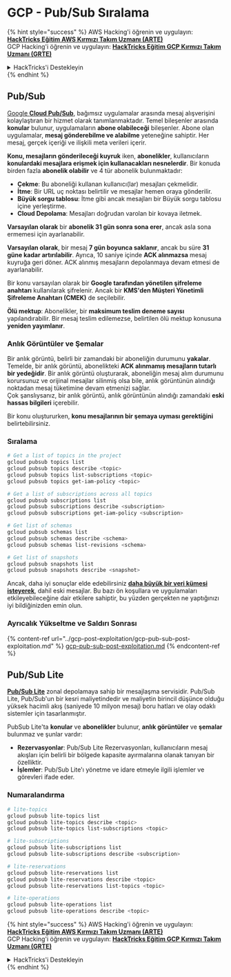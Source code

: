 # GCP - Pub/Sub Sıralama

{% hint style="success" %}
AWS Hacking'i öğrenin ve uygulayın:<img src="/.gitbook/assets/image.png" alt="" data-size="line">[**HackTricks Eğitim AWS Kırmızı Takım Uzmanı (ARTE)**](https://training.hacktricks.xyz/courses/arte)<img src="/.gitbook/assets/image.png" alt="" data-size="line">\
GCP Hacking'i öğrenin ve uygulayın: <img src="/.gitbook/assets/image (2).png" alt="" data-size="line">[**HackTricks Eğitim GCP Kırmızı Takım Uzmanı (GRTE)**<img src="/.gitbook/assets/image (2).png" alt="" data-size="line">](https://training.hacktricks.xyz/courses/grte)

<details>

<summary>HackTricks'i Destekleyin</summary>

* [**Abonelik planlarını**](https://github.com/sponsors/carlospolop) kontrol edin!
* 💬 [**Discord grubuna**](https://discord.gg/hRep4RUj7f) katılın veya [**telegram grubuna**](https://t.me/peass) katılın veya bizi **Twitter** 🐦 [**@hacktricks\_live**](https://twitter.com/hacktricks\_live)** takip edin.**
* **Hacking püf noktalarını paylaşarak PR'ler göndererek** [**HackTricks**](https://github.com/carlospolop/hacktricks) ve [**HackTricks Cloud**](https://github.com/carlospolop/hacktricks-cloud) github depolarına katkıda bulunun.

</details>
{% endhint %}

## Pub/Sub <a href="#reviewing-cloud-pubsub" id="reviewing-cloud-pubsub"></a>

[Google **Cloud Pub/Sub**](https://cloud.google.com/pubsub/), bağımsız uygulamalar arasında mesaj alışverişini kolaylaştıran bir hizmet olarak tanımlanmaktadır. Temel bileşenler arasında **konular** bulunur, uygulamaların **abone olabileceği** bileşenler. Abone olan uygulamalar, **mesaj gönderebilme ve alabilme** yeteneğine sahiptir. Her mesaj, gerçek içeriği ve ilişkili meta verileri içerir.

**Konu, mesajların gönderileceği kuyruk** iken, **abonelikler**, kullanıcıların **konulardaki mesajlara erişmek için kullanacakları nesnelerdir**. Bir konuda birden fazla **abonelik olabilir** ve 4 tür abonelik bulunmaktadır:

* **Çekme**: Bu aboneliği kullanan kullanıcı(lar) mesajları çekmelidir.
* **İtme**: Bir URL uç noktası belirtilir ve mesajlar hemen oraya gönderilir.
* **Büyük sorgu tablosu**: İtme gibi ancak mesajları bir Büyük sorgu tablosu içine yerleştirme.
* **Cloud Depolama**: Mesajları doğrudan varolan bir kovaya iletmek.

**Varsayılan olarak** bir **abonelik 31 gün sonra sona erer**, ancak asla sona ermemesi için ayarlanabilir.

**Varsayılan olarak**, bir mesaj **7 gün boyunca saklanır**, ancak bu süre **31 güne kadar artırılabilir**. Ayrıca, 10 saniye içinde **ACK alınmazsa** mesaj kuyruğa geri döner. ACK alınmış mesajların depolanmaya devam etmesi de ayarlanabilir.

Bir konu varsayılan olarak bir **Google tarafından yönetilen şifreleme anahtarı** kullanılarak şifrelenir. Ancak bir **KMS'den Müşteri Yönetimli Şifreleme Anahtarı (CMEK)** de seçilebilir.

**Ölü mektup**: Abonelikler, bir **maksimum teslim deneme sayısı** yapılandırabilir. Bir mesaj teslim edilemezse, belirtilen ölü mektup konusuna **yeniden yayımlanır**.

### Anlık Görüntüler ve Şemalar

Bir anlık görüntü, belirli bir zamandaki bir aboneliğin durumunu **yakalar**. Temelde, bir anlık görüntü, abonelikteki **ACK alınmamış mesajların tutarlı bir yedeğidir**. Bir anlık görüntü oluşturarak, aboneliğin mesaj alım durumunu korursunuz ve orijinal mesajlar silinmiş olsa bile, anlık görüntünün alındığı noktadan mesaj tüketimine devam etmenizi sağlar.\
Çok şanslıysanız, bir anlık görüntü, anlık görüntünün alındığı zamandaki **eski hassas bilgileri** içerebilir.

Bir konu oluştururken, **konu mesajlarının bir şemaya uyması gerektiğini** belirtebilirsiniz.

### Sıralama
```bash
# Get a list of topics in the project
gcloud pubsub topics list
gcloud pubsub topics describe <topic>
gcloud pubsub topics list-subscriptions <topic>
gcloud pubsub topics get-iam-policy <topic>

# Get a list of subscriptions across all topics
gcloud pubsub subscriptions list
gcloud pubsub subscriptions describe <subscription>
gcloud pubsub subscriptions get-iam-policy <subscription>

# Get list of schemas
gcloud pubsub schemas list
gcloud pubsub schemas describe <schema>
gcloud pubsub schemas list-revisions <schema>

# Get list of snapshots
gcloud pubsub snapshots list
gcloud pubsub snapshots describe <snapshot>
```
Ancak, daha iyi sonuçlar elde edebilirsiniz [**daha büyük bir veri kümesi isteyerek**](https://cloud.google.com/pubsub/docs/replay-overview), dahil eski mesajlar. Bu bazı ön koşullara ve uygulamaları etkileyebileceğine dair etkilere sahiptir, bu yüzden gerçekten ne yaptığınızı iyi bildiğinizden emin olun.

### Ayrıcalık Yükseltme ve Saldırı Sonrası

{% content-ref url="../gcp-post-exploitation/gcp-pub-sub-post-exploitation.md" %}
[gcp-pub-sub-post-exploitation.md](../gcp-post-exploitation/gcp-pub-sub-post-exploitation.md)
{% endcontent-ref %}

## Pub/Sub Lite

[**Pub/Sub Lite**](https://cloud.google.com/pubsub/docs/choosing-pubsub-or-lite) zonal depolamaya sahip bir mesajlaşma servisidir. Pub/Sub Lite, Pub/Sub'un bir kesri maliyetindedir ve maliyetin birincil düşünce olduğu yüksek hacimli akış (saniyede 10 milyon mesaj) boru hatları ve olay odaklı sistemler için tasarlanmıştır.

PubSub Lite'ta **konular** ve **abonelikler** bulunur, **anlık görüntüler** ve **şemalar** bulunmaz ve şunlar vardır:

* **Rezervasyonlar**: Pub/Sub Lite Rezervasyonları, kullanıcıların mesaj akışları için belirli bir bölgede kapasite ayırmalarına olanak tanıyan bir özelliktir.
* **İşlemler**: Pub/Sub Lite'ı yönetme ve idare etmeyle ilgili işlemler ve görevleri ifade eder.

### Numaralandırma
```bash
# lite-topics
gcloud pubsub lite-topics list
gcloud pubsub lite-topics describe <topic>
gcloud pubsub lite-topics list-subscriptions <topic>

# lite-subscriptions
gcloud pubsub lite-subscriptions list
gcloud pubsub lite-subscriptions describe <subscription>

# lite-reservations
gcloud pubsub lite-reservations list
gcloud pubsub lite-reservations describe <topic>
gcloud pubsub lite-reservations list-topics <topic>

# lite-operations
gcloud pubsub lite-operations list
gcloud pubsub lite-operations describe <topic>
```
{% hint style="success" %}
AWS Hacking'i öğrenin ve uygulayın: <img src="/.gitbook/assets/image.png" alt="" data-size="line">[**HackTricks Eğitim AWS Kırmızı Takım Uzmanı (ARTE)**](https://training.hacktricks.xyz/courses/arte)<img src="/.gitbook/assets/image.png" alt="" data-size="line">\
GCP Hacking'i öğrenin ve uygulayın: <img src="/.gitbook/assets/image (2).png" alt="" data-size="line">[**HackTricks Eğitim GCP Kırmızı Takım Uzmanı (GRTE)**<img src="/.gitbook/assets/image (2).png" alt="" data-size="line">](https://training.hacktricks.xyz/courses/grte)

<details>

<summary>HackTricks'i Destekleyin</summary>

* [**Abonelik planlarını**](https://github.com/sponsors/carlospolop) kontrol edin!
* 💬 [**Discord grubuna**](https://discord.gg/hRep4RUj7f) katılın veya [**telegram grubuna**](https://t.me/peass) katılın veya bizi **Twitter** 🐦 [**@hacktricks\_live**](https://twitter.com/hacktricks\_live)** takip edin.**
* **Hacking püf noktalarını paylaşarak PR'ler göndererek** [**HackTricks**](https://github.com/carlospolop/hacktricks) ve [**HackTricks Cloud**](https://github.com/carlospolop/hacktricks-cloud) github depolarına katkıda bulunun.

</details>
{% endhint %}
